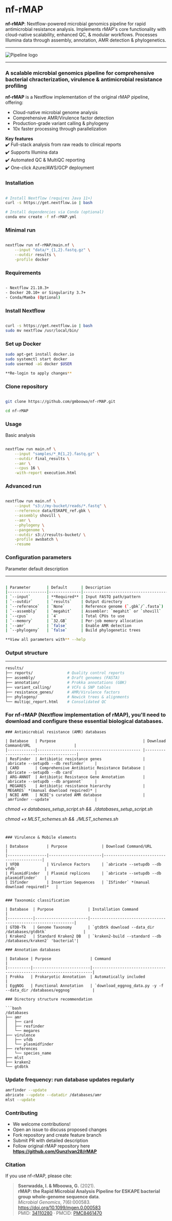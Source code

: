 # nf-rMAP

**nf-rMAP**: Nextflow-powered microbial genomics pipeline for rapid antimicrobial resistance analysis. Implements rMAP's core functionality with cloud-native scalability, enhanced QC, & modular workflows. Processes Illumina data through assembly, annotation, AMR detection & phylogenetics. 

---

![Pipeline logo](nf-rMAP-logo.png)

---

### A scalable microbial genomics pipeline for comprehensive bacterial chracterization, virulence & antimicrobial resistance profiling

**nf-rMAP** is a Nextflow implementation of the original rMAP pipeline, offering:
- Cloud-native microbial genome analysis  
- Comprehensive AMR/Virulence factor detection
- Production-grade variant calling & phylogeny
- 10x faster processing through parallelization

**Key features**  
✔️ Full-stack analysis from raw reads to clinical reports  
✔️ Supports Illumina data  
✔️ Automated QC & MultiQC reporting  
✔️ One-click Azure/AWS/GCP deployment  


### Installation

```bash

# Install Nextflow (requires Java 11+)
curl -s https://get.nextflow.io | bash

# Install dependencies via Conda (optional)
conda env create -f nf-rMAP.yml

```

### Minimal run

```bash

nextflow run nf-rMAP/main.nf \
    --input "data/*_{1,2}.fastq.gz" \
    --outdir results \
    -profile docker
```

### Requirements

```bash

- Nextflow 21.10.3+
- Docker 20.10+ or Singularity 3.7+
- Conda/Mamba (Optional) 

```

### Install Nextflow


```bash

curl -s https://get.nextflow.io | bash
sudo mv nextflow /usr/local/bin/

```

### Set up Docker

```bash
sudo apt-get install docker.io
sudo systemctl start docker
sudo usermod -aG docker $USER

**Re-login to apply changes**


```

### Clone repository


```bash

git clone https://github.com/gmboowa/nf-rMAP.git

cd nf-rMAP

```

### Usage 


Basic analysis

```bash

nextflow run main.nf \
    --input "samples/*_R{1,2}.fastq.gz" \
    --outdir final_results \
    --amr \
    --cpus 16 \
    -with-report execution.html
```

### Advanced run

```bash

nextflow run main.nf \
    --input "s3://my-bucket/reads/*.fastq" \
    --reference data/ESKAPE_ref.gbk \
    --assembly shovill \
    --amr \
    --phylogeny \
    --pangenome \
    --outdir s3://results-bucket/ \
    -profile awsbatch \
    -resume
```
### Configuration parameters

Parameter	default	description

---

```bash

| Parameter       | Default      | Description                              |
|-----------------|--------------|------------------------------------------|
| `--input`       | **Required** | Input FASTQ path/pattern                 |
| `--outdir`      | `results`    | Output directory                         |
| `--reference`   | `None`       | Reference genome (`.gbk`/`.fasta`)       |
| `--assembly`    | `megahit`    | Assembler: `megahit` or `shovill`        |
| `--cpus`        | `4`          | Total CPUs to use                        |
| `--memory`      | `32.GB`      | Per-job memory allocation                |
| `--amr`         | `false`      | Enable AMR detection                     |
| `--phylogeny`   | `false`      | Build phylogenetic trees                 |

**View all parameters with** --help

```
### Output structure
---

```bash
results/
├── reports/               # Quality control reports
├── assembly/              # Draft genomes (FASTA)
├── annotation/            # Prokka annotations (GBK)
├── variant_calling/       # VCFs & SNP tables
├── resistance_genes/      # AMR/Virulence factors
├── phylogeny/             # Newick trees & alignments
└── multiqc_report.html    # Consolidated QC
```

### For **nf-rMAP** (Nextflow implementation of rMAP), you'll need to download and configure these essential biological databases.
```
### Antimicrobial resistance (AMR) databases

| Database   | Purpose                                      | Download Command/URL                   |
|------------|--------------------------------------------- |----------------------------------------|
| ResFinder  | Antibiotic resistance genes                  | `abricate --setupdb --db resfinder`    |
| CARD       | Comprehensive Antibiotic Resistance Database | `abricate --setupdb --db card`         |
| ARG-ANNOT  | Antibiotic Resistance Gene Annotation        | `abricate --setupdb --db argannot`     |
| MEGARES    | Antibiotic resistance hierarchy              | `MEGARES` *(manual download required)* |
| NCBI AMR   | NCBI's curated AMR database                  | `amrfinder --update`                   |

```
*chmod +x databases_setup_script.sh && ./databases_setup_script.sh*

*chmod +x MLST_schemes.sh && ./MLST_schemes.sh*

```


### Virulence & Mobile elements

| Database        | Purpose               | Download Command/URL                      |
|-----------------|-----------------------|-------------------------------------------|
| VFDB            | Virulence Factors     | `abricate --setupdb --db vfdb`            |
| PlasmidFinder   | Plasmid replicons     | `abricate --setupdb --db plasmidfinder`   |
| ISfinder        | Insertion Sequences   | `ISfinder` *(manual download required)*   |


### Taxonomic classification

| Database  | Purpose               | Installation Command                                          |
|-----------|-----------------------|---------------------------------------------------------------|
| GTDB-Tk   | Genome Taxonomy       | `gtdbtk download --data_dir /databases/gtdbtk`                |
| Kraken2   | Standard Kraken2 DB   | `kraken2-build --standard --db /databases/kraken2` 'bacterial'|

### Annotation databases

| Database | Purpose                 | Command                                                              |
|----------|-------------------------|----------------------------------------------------------------------|
| Prokka   | Prokaryotic Annotation  | Automatically included                                               |
| EggNOG   | Functional Annotation   | `download_eggnog_data.py -y -f --data_dir /databases/eggnog`         |

### Directory structure recommendation

```bash
/databases
├── amr
│   ├── card
│   ├── resfinder
│   └── megares
├── virulence
│   ├── vfdb
│   └── plasmidfinder
├── references
│   └── species_name
├── mlst
├── kraken2
└── gtdbtk

```

### Update frequency: run database updates regularly

```bash
amrfinder --update
abricate --update --datadir /databases/amr
mlst --update

```

### Contributing 

- We welcome contributions!
- Open an issue to discuss proposed changes
- Fork repository and create feature branch
- Submit PR with detailed description
- Follow original rMAP repository here **https://github.com/GunzIvan28/rMAP**


### Citation 

If you use nf-rMAP, please cite: 
> **Sserwadda, I. & Mboowa, G.** (2021).  
> **rMAP: the Rapid Microbial Analysis Pipeline for ESKAPE bacterial group whole-genome sequence data**.  
> *Microbial Genomics*, 7(6):000583. https://doi.org/10.1099/mgen.0.000583  
> PMID: [34110280](https://pubmed.ncbi.nlm.nih.gov/34110280) · PMCID: [PMC8461470](https://www.ncbi.nlm.nih.gov/pmc/articles/PMC8461470/)
